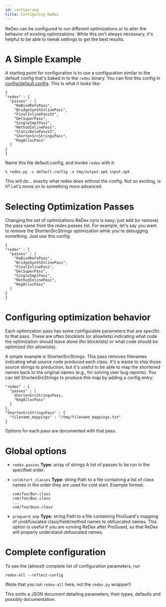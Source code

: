 ```yaml
---
id: configuring
title: Configuring ReDex
---
```


ReDex can be configured to run different optimizations or to alter the behavior
of existing optimizations.  While this isn't always necessary, it's helpful to
be able to tweak settings to get the best results.

# A Simple Example

A starting point for configuration is to use a configuration similar to the
default config that's baked in to the `redex` binary.  You can find this config
in [config/default.config](https://github.com/facebook/redex/blob/master/config/default.config).  This is what it looks like:

```
{
"redex" : {
  "passes" : [
    "ReBindRefsPass",
    "BridgeSynthInlinePass",
    "FinalInlinePassV2",
    "DelSuperPass",
    "SingleImplPass",
    "MethodInlinePass",
    "StaticReloPassV2",
    "ShortenSrcStringsPass",
    "RegAllocPass"
  ]
}
}
```

Name this file default.config, and invoke `redex` with it:

```
% redex.py -c default.config -o tmp/output.apk input.apk
```

This will do... exactly what redex does without the config.  Not so exciting, is
it?  Let's move on to something more advanced.

# Selecting Optimization Passes

Changing the set of optimizations ReDex runs is easy; just add (or remove) the
pass name from the redex.passes list.  For example, let's say you want to remove
the ShortenSrcStrings optimization while you're debugging something.  Just use
this config:

```
{
"redex" : {
  "passes" : [
    "ReBindRefsPass",
    "BridgeSynthInlinePass",
    "FinalInlinePass",
    "DelSuperPass",
    "SingleImplPass",
    "MethodInlinePass",
    "RegAllocPass"
  ]
}
}
```

# Configuring optimization behavior

Each optimization pass has some configurable parameters that are specific to
that pass.  These are often blocklists (or allowlists) indicating what code the
optimization should leave alone (for blocklists) or what code should be
optimized (for allowlists).

A simple example is ShortenSrcStrings.  This pass removes filenames indicating
what source code produced each class.  It's a waste to ship those source strings
to production, but it's useful to be able to map the shortened names back to the
original names (e.g., for solving user bug reports).  You can tell
ShortenSrcStrings to produce this map by adding a config entry:

```
"redex" : {
  "passes" : [
    ShortenSrcStringsPass,
    "RegAllocPass"
  ]
},
"ShortenSrcStringsPass" : {
  "filename_mappings" : "/tmp/filename_mappings.txt"
}
```

Options for each pass are documented with that pass.

# Global options

* `redex.passes`
   **Type**: array of strings
   A list of passes to be run in the specified order.

* `coldstart_classes`
   **Type**: string
   Path to a file containing a list of class names in the order they are used
   for cold start.  Example format:
   ```
   com/foo/Bar.class
   com/foo/Baz.class
   ...
   com/foo/Quux.class
   ```

* `proguard_map`
   **Type**: string
   Path to a file containing ProGuard's mapping of unobfuscated
   class/field/method names to obfuscated names.  This option is useful if you
   are running ReDex after ProGuard, so that ReDex will properly understand
   obfuscated names.

# Complete configuration

To see the (almost) complete list of configuration parameters, run
```
redex-all --reflect-config
```
(Note that you run `redex-all` here, not the `redex.py` wrapper!)

This emits a JSON document detailing parameters, their types, defaults and
possibly documentation.
